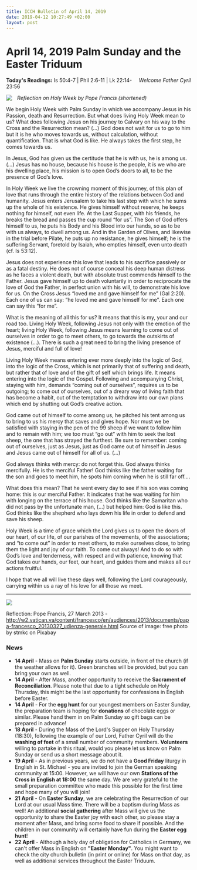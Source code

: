 ```yaml
---
title: ICCH Bulletin of April 14, 2019
date: 2019-04-12 10:27:49 +02:00
layout: post
---
```


# April 14, 2019 Palm Sunday and the Easter Triduum
<span style="float: right"><em>Welcome Father Cyril</em></span>
**Today's Readings:** Is 50:4-7 | Phil 2:6-11 | Lk 22:14-23:56


<img style="float: left; margin-right: 1em;" src="http://img18114.imagevenue.com/img.php?image=30000_C155C961_DDE0_463D_9447_B847B276D06C_122_1160lo.jpeg">

*Reflection on Holy Week by Pope Francis (shortened)*

We begin Holy Week with Palm Sunday in which we accompany Jesus in his Passion, death and Resurrection. But what does living Holy Week mean to us? What does following Jesus on his journey to Calvary on his way to the Cross and the Resurrection mean? (…) God does not wait for us to go to him but it is he who moves towards us, without calculation, without quantification. That is what God is like. He always takes the first step, he comes towards us.

In Jesus, God has given us the certitude that he is with us, he is among us. (…) Jesus has no house, because his house is the people, it is we who are his dwelling place, his mission is to open God’s doors to all, to be the presence of God’s love.

In Holy Week we live the crowning moment of this journey, of this plan of love that runs through the entire history of the relations between God and humanity. Jesus enters Jerusalem to take his last step with which he sums up the whole of his existence. He gives himself without reserve, he keeps nothing for himself, not even life. At the Last Supper, with his friends, he breaks the bread and passes the cup round “for us”. The Son of God offers himself to us, he puts his Body and his Blood into our hands, so as to be with us always, to dwell among us. And in the Garden of Olives, and likewise in the trial before Pilate, he puts up no resistance, he gives himself; he is the suffering Servant, foretold by Isaiah, who empties himself, even unto death (cf. Is 53:12).

Jesus does not experience this love that leads to his sacrifice passively or as a fatal destiny. He does not of course conceal his deep human distress as he faces a violent death, but with absolute trust commends himself to the Father. Jesus gave himself up to death voluntarily in order to reciprocate the love of God the Father, in perfect union with his will, to demonstrate his love for us. On the Cross Jesus “loved me and gave himself for me” (Gal 2:20). Each one of us can say: “he loved me and gave himself for me”. Each one can say this “for me”.

What is the meaning of all this for us? It means that this is my, your and our road too. Living Holy Week, following Jesus not only with the emotion of the heart; living Holy Week, following Jesus means learning to come out of ourselves in order to go to meet others, to go towards the outskirts of existence (…). There is such a great need to bring the living presence of Jesus, merciful and full of love!

Living Holy Week means entering ever more deeply into the logic of God, into the logic of the Cross, which is not primarily that of suffering and death, but rather that of love and of the gift of self which brings life. It means entering into the logic of the Gospel. Following and accompanying Christ, staying with him, demands “coming out of ourselves”, requires us to be outgoing; to come out of ourselves, out of a dreary way of living faith that has become a habit, out of the temptation to withdraw into our own plans which end by shutting out God’s creative action.

God came out of himself to come among us, he pitched his tent among us to bring to us his mercy that saves and gives hope. Nor must we be satisfied with staying in the pen of the 99 sheep if we want to follow him and to remain with him; we too must “go out” with him to seek the lost sheep, the one that has strayed the furthest. Be sure to remember: coming out of ourselves, just as Jesus, just as God came out of himself in Jesus and Jesus came out of himself for all of us. (…)

God always thinks with mercy: do not forget this. God always thinks mercifully. He is the merciful Father! God thinks like the father waiting for the son and goes to meet him, he spots him coming when he is still far off....

What does this mean? That he went every day to see if his son was coming home: this is our merciful Father. It indicates that he was waiting for him with longing on the terrace of his house. God thinks like the Samaritan who did not pass by the unfortunate man, (…) but helped him: God is like this. God thinks like the shepherd who lays down his life in order to defend and save his sheep.

Holy Week is a time of grace which the Lord gives us to open the doors of our heart, of our life, of our parishes of the movements, of the associations; and “to come out” in order to meet others, to make ourselves close, to bring them the light and joy of our faith. To come out always! And to do so with God’s love and tenderness, with respect and with patience, knowing that God takes our hands, our feet, our heart, and guides them and makes all our actions fruitful.

I hope that we all will live these days well, following the Lord courageously, carrying within us a ray of his love for all those we meet.


 
 ---

![](https://scontent.fmuc3-1.fna.fbcdn.net/v/t1.0-9/56541993_2099094666874909_5660807925950578688_n.jpg?_nc_cat=107&_nc_ht=scontent.fmuc3-1.fna&oh=5841709f5a7d1c5c5be04c1e988528d9&oe=5D31C365)

Reflection: Pope Francis, 27 March 2013 - http://w2.vatican.va/content/francesco/en/audiences/2013/documents/papa-francesco_20130327_udienza-generale.html
Source of image: free photo by stmkc on Pixabay

### News 

* **14 April** - Mass on **Palm Sunday** starts outside, in front of the church (if the weather allows for it). Green branches will be provided, but you can bring your own as well.
* **14 April** - After Mass, another opportunity to receive the **Sacrament of Reconciliation**. Please note that due to a tight schedule on Holy Thursday, this might be the last opportunity for confessions in English before Easter.
* **14 April** - For the **egg hunt** for our youngest members on Easter Sunday, the preparation team is hoping for **donations** of chocolate eggs or similar. Please hand them in on Palm Sunday so gift bags can be prepared in advance!
* **18 April** - During the Mass of the Lord's Supper on Holy Thursday (18:30), following the example of our Lord, Father Cyril will do the **washing of feet** of a small number of community members. **Volunteers** willing to partake in this ritual, would you please let us know on Palm Sunday or send us a short message about it.
* **19 April** - As in previous years, we do not have a **Good Friday** liturgy in English in St. Michael - you are invited to join the German speaking community at 15:00. However, we will have our own **Stations of the Cross in English at 18:00** the same day. We are very grateful to the small preparation committee who made this possible for the first time and hope many of you will join!
* **21 April** - On **Easter Sunday**, we are celebrating the Resurrection of our Lord at our usual Mass time. There will be a baptism during Mass as well!
An additional **social gathering** after Mass will give us the opportunity to share the Easter joy with each other, so please stay a moment after Mass, and bring some food to share if possible. And the children in our community will certainly have fun during the **Easter egg hunt**!
* **22 April** - Although a holy day of obligation for Catholics in Germany, we can't offer Mass in English on **"Easter Monday"**. You might want to check the city church bulletin (in print or online) for Mass on that day, as well as additional services throughout the Easter Triduum.
